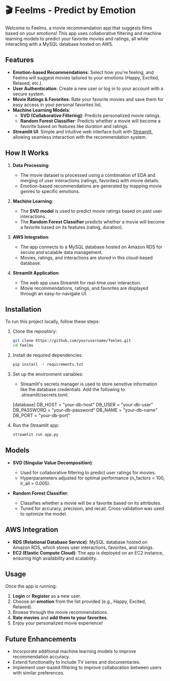 # 🎬 Feelms - Predict by Emotion

Welcome to Feelms, a movie recommendation app that suggests films based on your emotions! This app uses collaborative filtering and machine learning models to predict your favorite movies and ratings, all while interacting with a MySQL database hosted on AWS.

## Features

- **Emotion-based Recommendations**: Select how you're feeling, and Feelms will suggest movies tailored to your emotions (Happy, Excited, Relaxed, etc.).
- **User Authentication**: Create a new user or log in to your account with a secure system. 
- **Movie Ratings & Favorites**: Rate your favorite movies and save them for easy access in your personal favorites list.
- **Machine Learning Models**: 
  - **SVD (Collaborative Filtering)**: Predicts personalized movie ratings.
  - **Random Forest Classifier**: Predicts whether a movie will become a favorite based on features like duration and ratings.
- **Streamlit UI**: Simple and intuitive web interface built with [Streamlit](https://streamlit.io/), allowing seamless interaction with the recommendation system.

## How It Works

1. **Data Processing**: 
   - The movie dataset is processed using a combination of EDA and merging of user interactions (ratings, favorites) with movie details.
   - Emotion-based recommendations are generated by mapping movie genres to specific emotions.
   
2. **Machine Learning**: 
   - The **SVD model** is used to predict movie ratings based on past user interactions.
   - The **Random Forest Classifier** predicts whether a movie will become a favorite based on its features (rating, duration).

3. **AWS Integration**:
   - The app connects to a MySQL database hosted on Amazon RDS for secure and scalable data management.
   - Movies, ratings, and interactions are stored in this cloud-based database.
   
4. **Streamlit Application**:
   - The web app uses Streamlit for real-time user interaction.
   - Movie recommendations, ratings, and favorites are displayed through an easy-to-navigate UI.

## Installation

To run this project locally, follow these steps:

1. Clone the repository:

   ```bash
   git clone https://github.com/yourusername/feelms.git
   cd feelms

2. Install de required dependencies:

   ```bash
   pip install -r requirements.txt

3. Set up the environment variables:

   - Streamlit's secrets manager is used to store sensitive information like the database credentials. Add the following to .streamlit/secrets.toml:

   [database]
   DB_HOST = "your-db-host"
   DB_USER = "your-db-user"
   DB_PASSWORD = "your-db-password"
   DB_NAME = "your-db-name"
   DB_PORT = "your-db-port"

4. Run the Streamlit app:
   ```bash
   streamlit run app.py

## Models

- **SVD (Singular Value Decomposition)**:
  - Used for collaborative filtering to predict user ratings for movies.
  - Hyperparameters adjusted for optimal performance (n_factors = 100, lr_all = 0.005).

- **Random Forest Classifier**:
  - Classifies whether a movie will be a favorite based on its attributes.
  - Tuned for accuracy, precision, and recall. Cross-validation was used to optimize the model.

## AWS Integration

- **RDS (Relational Database Service)**: MySQL database hosted on Amazon RDS, which stores user interactions, favorites, and ratings.
- **EC2 (Elastic Compute Cloud)**: The app is deployed on an EC2 instance, ensuring high availability and scalability.

## Usage

Once the app is running:

1. **Login** or **Register** as a new user.
2. Choose an **emotion** from the list provided (e.g., Happy, Excited, Relaxed).
3. Browse through the movie recommendations.
4. **Rate movies** and **add them to your favorites**.
5. Enjoy your personalized movie experience!

## Future Enhancements

- Incorporate additional machine learning models to improve recommendation accuracy.
- Extend functionality to include TV series and documentaries.
- Implement user-based filtering to improve collaboration between users with similar preferences.




